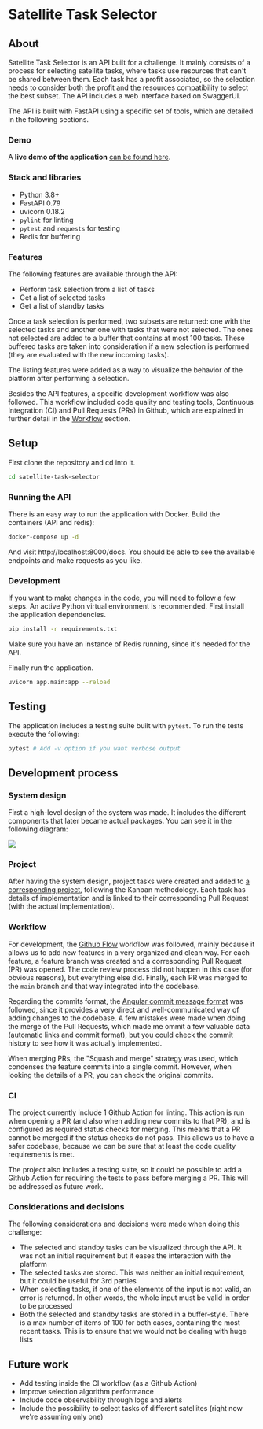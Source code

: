 # Satellite Task Selector

## About

Satellite Task Selector is an API built for a challenge. It mainly consists of a process for selecting satellite tasks, where tasks use resources that can't be shared between them. Each task has a profit associated, so the selection needs to consider both the profit and the resources compatibility to select the best subset. The API includes a web interface based on SwaggerUI.

The API is built with FastAPI using a specific set of tools, which are detailed in the following sections.

### Demo

A **live demo of the application** [can be found here](https://satellite-task-selector.herokuapp.com/docs).

### Stack and libraries

- Python 3.8+
- FastAPI 0.79
- uvicorn 0.18.2
- `pylint` for linting
- `pytest` and `requests` for testing
- Redis for buffering

### Features

The following features are available through the API:

- Perform task selection from a list of tasks
- Get a list of selected tasks
- Get a list of standby tasks

Once a task selection is performed, two subsets are returned: one with the selected tasks and another one with tasks that were not selected. The ones not selected are added to a buffer that contains at most 100 tasks. These buffered tasks are taken into consideration if a new selection is performed (they are evaluated with the new incoming tasks).

The listing features were added as a way to visualize the behavior of the platform after performing a selection.

Besides the API features, a specific development workflow was also followed. This workflow included code quality and testing tools, Continuous Integration (CI) and Pull Requests (PRs) in Github, which are explained in further detail in the [Workflow](#workflow) section.

## Setup

First clone the repository and cd into it.

```bash
cd satellite-task-selector
```

### Running the API

There is an easy way to run the application with Docker. Build the containers (API and redis):
```bash
docker-compose up -d
```

And visit http://localhost:8000/docs. You should be able to see the available endpoints and make requests as you like.

### Development

If you want to make changes in the code, you will need to follow a few steps. An active Python virtual environment is recommended. First install the application dependencies.

```bash
pip install -r requirements.txt
```

Make sure you have an instance of Redis running, since it's needed for the API.

Finally run the application.

```bash
uvicorn app.main:app --reload
```

## Testing

The application includes a testing suite built with `pytest`. To run the tests execute the following:

```bash
pytest # Add -v option if you want verbose output
```

## Development process

### System design

First a high-level design of the system was made. It includes the different components that later became actual packages. You can see it in the following diagram:

<img src="https://user-images.githubusercontent.com/421739/185367857-22def54e-3d37-4164-9be3-ec4e1830ecac.jpg">

### Project

After having the system design, project tasks were created and added to [a corresponding project](https://github.com/users/sivicencio/projects/1), following the Kanban methodology. Each task has details of implementation and is linked to their corresponding Pull Request (with the actual implementation).

### Workflow

For development, the [Github Flow](https://docs.github.com/en/get-started/quickstart/github-flow) workflow was followed, mainly because it allows us to add new features in a very organized and clean way. For each feature, a feature branch was created and a corresponding Pull Request (PR) was opened. The code review process did not happen in this case (for obvious reasons), but everything else did. Finally, each PR was merged to the `main` branch and that way integrated into the codebase.

Regarding the commits format, the [Angular commit message format](https://github.com/angular/angular/blob/master/CONTRIBUTING.md#commit) was followed, since it provides a very direct and well-communicated way of adding changes to the codebase. A few mistakes were made when doing the merge of the Pull Requests, which made me ommit a few valuable data (automatic links and commit format), but you could check the commit history to see how it was actually implemented.

When merging PRs, the "Squash and merge" strategy was used, which condenses the feature commits into a single commit. However, when looking the details of a PR, you can check the original commits.
### CI

The project currently include 1 Github Action for linting. This action is run when opening a PR (and also when adding new commits to that PR), and is configured as required status checks for merging. This means that a PR cannot be merged if the status checks do not pass. This allows us to have a safer codebase, because we can be sure that at least the code quality requirements is met.

The project also includes a testing suite, so it could be possible to add a Github Action for requiring the tests to pass before merging a PR. This will be addressed as future work.

### Considerations and decisions

The following considerations and decisions were made when doing this challenge:
- The selected and standby tasks can be visualized through the API. It was not an initial requirement but it eases the interaction with the platform
- The selected tasks are stored. This was neither an initial requirement, but it could be useful for 3rd parties
- When selecting tasks, if one of the elements of the input is not valid, an error is returned. In other words, the whole input must be valid in order to be processed
- Both the selected and standby tasks are stored in a buffer-style. There is a max number of items of 100 for both cases, containing the most recent tasks. This is to ensure that we would not be dealing with huge lists

## Future work
- Add testing inside the CI workflow (as a Github Action)
- Improve selection algorithm performance
- Include code observability through logs and alerts
- Include the possibility to select tasks of different satellites (right now we're assuming only one)
